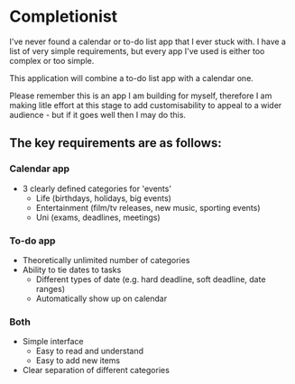 # Completionist

I've never found a calendar or to-do list app that I ever stuck with. I have a list of very simple requirements, but every app I've used is either too complex or too simple. 

This application will combine a to-do list app with a calendar one.

Please remember this is an app I am building for myself, therefore I am making litle effort at this stage to add customisability to appeal to a wider audience - but if it goes well then I may do this.

## The key requirements are as follows:

### Calendar app
- 3 clearly defined categories for 'events'
    - Life (birthdays, holidays, big events)
    - Entertainment (film/tv releases, new music, sporting events)
    - Uni (exams, deadlines, meetings)

### To-do app
- Theoretically unlimited number of categories
- Ability to tie dates to tasks
    - Different types of date (e.g. hard deadline, soft deadline, date ranges)
    - Automatically show up on calendar

### Both
- Simple interface
    - Easy to read and understand
    - Easy to add new items
- Clear separation of different categories
